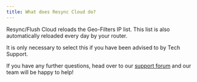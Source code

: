 ```yaml
---
title: What does Resync Cloud do?
---
```


Resync/Flush Cloud reloads the Geo-Filters IP list. This list is also automatically reloaded every day by your router.

It is only necessary to select this if you have been advised to by Tech Support.

If you have any further questions, head over to our [support forum](https://forum.netduma.com/) and our team will be happy to help!
